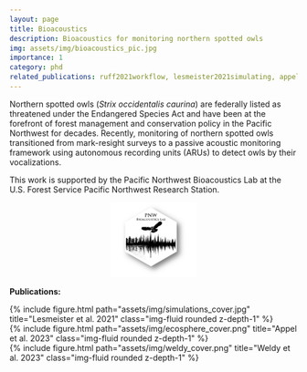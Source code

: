 ```yaml
---
layout: page
title: Bioacoustics
description: Bioacoustics for monitoring northern spotted owls
img: assets/img/bioacoustics_pic.jpg
importance: 1
category: phd
related_publications: ruff2021workflow, lesmeister2021simulating, appel2023using, weldy2023long
---
```


Northern spotted owls (<i>Strix occidentalis caurina</i>) are federally listed as threatened under the Endangered Species Act and have been at the forefront of forest management and conservation policy in the Pacific Northwest for decades. Recently, monitoring of northern spotted owls transitioned from mark-resight surveys to a passive acoustic monitoring framework using autonomous recording units (ARUs) to detect owls by their vocalizations.

This work is supported by the Pacific Northwest Bioacoustics Lab at the U.S. Forest Service Pacific Northwest Research Station.

<div style="text-align: center;">
    <img src="/assets/img/bioacoustics_lab.png" alt="PNW Bioacoustics Lab logo" style="width: 30%; max-width: 400px;">
</div>


**Publications:**

<div class="row">
    <div class="col-sm mt-3 mt-md-0">
        {% include figure.html path="assets/img/simulations_cover.jpg" title="Lesmeister et al. 2021" class="img-fluid rounded z-depth-1" %}
    </div>
</div>

<div class="row">
    <div class="col-sm mt-3 mt-md-0">
        {% include figure.html path="assets/img/ecosphere_cover.png" title="Appel et al. 2023" class="img-fluid rounded z-depth-1" %}
    </div>
</div>

<div class="row">
    <div class="col-sm mt-3 mt-md-0">
        {% include figure.html path="assets/img/weldy_cover.png" title="Weldy et al. 2023" class="img-fluid rounded z-depth-1" %}
    </div>
</div>
